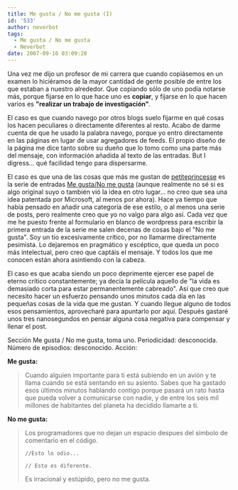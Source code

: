 ```yaml
---
title: Me gusta / No me gusta (I)
id: '533'
author: neverbot
tags:
  - Me gusta / No me gusta
  - Neverbot
date: 2007-09-16 03:09:28
---
```


Una vez me dijo un profesor de mi carrera que cuando copiásemos en un examen lo hiciéramos de la mayor cantidad de gente posible de entre los que estaban a nuestro alrededor. Que copiando sólo de uno podía notarse más, porque fijarse en lo que hace uno es **copiar**, y fijarse en lo que hacen varios es **"realizar un trabajo de investigación"**.

El caso es que cuando navego por otros blogs suelo fijarme en qué cosas los hacen peculiares o directamente diferentes al resto. Acabo de darme cuenta de que he usado la palabra navego, porque yo entro directamente en las páginas en lugar de usar agregadores de feeds. El propio diseño de la página me dice tanto sobre su dueño que lo tomo como una parte más del mensaje, con información añadida al texto de las entradas. But I digress... qué facilidad tengo para dispersarme.

El caso es que una de las cosas que más me gustan de [petiteprincesse](http://petiteprincesse.net/) es la serie de entradas [Me gusta/No me gusta](http://petiteprincesse.net/category/me-gusta-no-me-gusta/) (aunque realmente no sé si es algo original suyo o también vió la idea en otro lugar... no creo que sea una idea patentada por Microsoft, al menos por ahora). Hace ya tiempo que había pensado en añadir una categoría de ese estilo, o al menos una serie de posts, pero realmente creo que yo no valgo para algo así. Cada vez que me he puesto frente al formulario en blanco de wordpress para escribir la primera entrada de la serie me salen decenas de cosas bajo el "No me gusta". Soy un tio excesivamente crítico, por no llamarme directamente pesimista. Lo dejaremos en pragmático y escéptico, que queda un poco más intelectual, pero creo que captáis el mensaje. Y todos los que me conocen están ahora asintiendo con la cabeza.

El caso es que acaba siendo un poco deprimente ejercer ese papel de eterno crítico constantemente; ya decía la película aquello de "la vida es demasiado corta para estar permanentemente cabreado". Así que creo que necesito hacer un esfuerzo pensando unos minutos cada día en las pequeñas cosas de la vida que me gustan. Y cuando llegue alguno de todos esos pensamientos, aprovecharé para apuntarlo por aquí. Después gastaré unos tres nanosegundos en pensar alguna cosa negativa para compensar y llenar el post.

Sección Me gusta / No me gusta, toma uno. Periodicidad: desconocida. Número de episodios: desconocido. Acción:

**Me gusta:**

> Cuando alguien importante para ti está subiendo en un avión y te llama cuando se está sentando en su asiento. Sabes que ha gastado esos últimos minutos hablando contigo porque pasará un rato hasta que pueda volver a comunicarse con nadie, y de entre los seis mil millones de habitantes del planeta ha decidido llamarte a ti.

**No me gusta:**

> Los programadores que no dejan un espacio despues del símbolo de comentario en el código.
> 
> `//Esto lo odio...`
> 
> `// Esto es diferente.`
> 
> Es irracional y estúpido, pero no me gusta.
